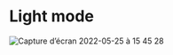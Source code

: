 # Light mode

![Capture d’écran 2022-05-25 à 15 45 28](https://user-images.githubusercontent.com/89834824/170277316-4e634c25-5b94-4e08-866a-2d972f18ba99.png)
